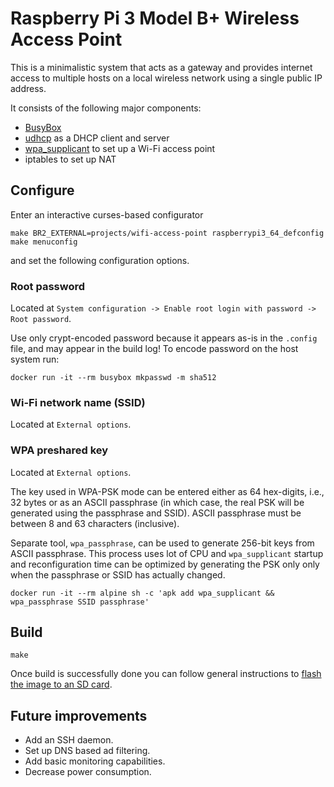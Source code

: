 # Raspberry Pi 3 Model B+ Wireless Access Point

This is a minimalistic system that acts as a gateway and provides internet access to multiple hosts on a local wireless network using a single public IP address.

It consists of the following major components:

* [BusyBox](https://busybox.net)
* [udhcp](https://udhcp.busybox.net) as a DHCP client and server
* [wpa_supplicant](https://w1.fi/wpa_supplicant/) to set up a Wi-Fi access point
* iptables to set up NAT

## Configure

Enter an interactive curses-based configurator

    make BR2_EXTERNAL=projects/wifi-access-point raspberrypi3_64_defconfig
    make menuconfig

and set the following configuration options.

### Root password

Located at `System configuration -> Enable root login with password -> Root password`.

Use only crypt-encoded password because it appears as-is in the `.config` file, and may appear in the build log!
To encode password on the host system run:

    docker run -it --rm busybox mkpasswd -m sha512

### Wi-Fi network name (SSID)

Located at `External options`.

### WPA preshared key

Located at `External options`.

The key used in WPA-PSK mode can be entered either as 64 hex-digits, i.e., 32 bytes or as an ASCII
passphrase (in which case, the real PSK will be generated using the passphrase and SSID).
ASCII passphrase must be between 8 and 63 characters (inclusive).

Separate tool, `wpa_passphrase`, can be used to generate 256-bit keys from ASCII passphrase.
This process uses lot of CPU and `wpa_supplicant` startup and reconfiguration time can be optimized
by generating the PSK only only when the passphrase or SSID has actually changed.

    docker run -it --rm alpine sh -c 'apk add wpa_supplicant && wpa_passphrase SSID passphrase'

## Build

    make

Once build is successfully done you can follow general instructions to [flash the image to an SD card](/README.md#flash-the-image-to-an-sd-card).

## Future improvements

* Add an SSH daemon.
* Set up DNS based ad filtering.
* Add basic monitoring capabilities.
* Decrease power consumption.
